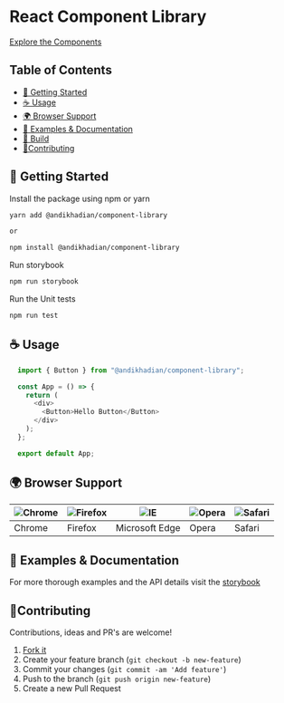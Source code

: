 # React Component Library

[Explore the Components](https://component-library-andikhadev.vercel.app)

<h2>Table of Contents</h2>

- [🚀 Getting Started](#-getting-started)
- [☕ Usage](#-usage)
- [🌍 Browser Support](#-browser-support)
- [🍫 Examples & Documentation](#-examples--documentation)
- [🔨 Build](#-build)
- [🤝Contributing](#contributing)

## 🚀 Getting Started

Install the package using npm or yarn

```sh
yarn add @andikhadian/component-library

or

npm install @andikhadian/component-library
```
Run storybook

```sh
npm run storybook
```

Run the Unit tests

```sh
npm run test
```

## ☕ Usage

```ts
  import { Button } from "@andikhadian/component-library";

  const App = () => {
    return (
      <div>
        <Button>Hello Button</Button>
      </div>
    );
  };

  export default App;
```

## 🌍 Browser Support

| ![Chrome](https://raw.githubusercontent.com/alrra/browser-logos/master/src/chrome/chrome_48x48.png) | ![Firefox](https://raw.githubusercontent.com/alrra/browser-logos/master/src/firefox/firefox_48x48.png) | ![IE](https://raw.githubusercontent.com/alrra/browser-logos/master/src/edge/edge_48x48.png) | ![Opera](https://raw.githubusercontent.com/alrra/browser-logos/master/src/opera/opera_48x48.png) | ![Safari](https://raw.githubusercontent.com/alrra/browser-logos/master/src/safari/safari_48x48.png) |
| --------------------------------------------------------------------------------------------------- | ------------------------------------------------------------------------------------------------------ | ------------------------------------------------------------------------------------------- | ------------------------------------------------------------------------------------------------ | --------------------------------------------------------------------------------------------------- |
| Chrome                                                                                              | Firefox                                                                                                | Microsoft Edge                                                                              | Opera                                                                                            | Safari                                                                                              |

## 🍫 Examples & Documentation

For more thorough examples and the API details visit the [storybook](https://component-library-andikhadev.vercel.app)

## 🤝Contributing

Contributions, ideas and PR's are welcome!

1. [Fork it](https://github.com/andikhadian/component-library/fork)
2. Create your feature branch (`git checkout -b new-feature`)
3. Commit your changes (`git commit -am 'Add feature'`)
4. Push to the branch (`git push origin new-feature`)
5. Create a new Pull Request

